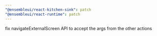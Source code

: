 ```yaml
---
"@ensembleui/react-kitchen-sink": patch
"@ensembleui/react-runtime": patch
---
```


fix navigateExternalScreen API to accept the args from the other actions
